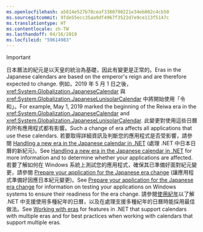 ```yaml
---
ms.openlocfilehash: a5814e527b78ceaf3380790221e34eb802c4cb50
ms.sourcegitcommit: 9fde55ecc35aa9df4967f3522d7e9ce113f5147c
ms.translationtype: HT
ms.contentlocale: zh-TW
ms.lasthandoff: 04/16/2019
ms.locfileid: "59614983"
---
```


> [!IMPORTANT]
>  <span data-ttu-id="1cd2d-101">日本曆法的紀元是以天皇的統治為基礎，因此有變更是正常的。</span><span class="sxs-lookup"><span data-stu-id="1cd2d-101">Eras in the Japanese calendars are based on the emperor's reign and are therefore expected to change.</span></span> <span data-ttu-id="1cd2d-102">例如，2019 年 5 月 1 日之後，<xref:System.Globalization.JapaneseCalendar> 與 <xref:System.Globalization.JapaneseLunisolarCalendar> 中將開始使用「令和」。</span><span class="sxs-lookup"><span data-stu-id="1cd2d-102">For example, May 1, 2019 marked the beginning of the Reiwa era in the <xref:System.Globalization.JapaneseCalendar> and <xref:System.Globalization.JapaneseLunisolarCalendar>.</span></span> <span data-ttu-id="1cd2d-103">此變更對使用這些日曆的所有應用程式都有影響。</span><span class="sxs-lookup"><span data-stu-id="1cd2d-103">Such a change of era affects all applications that use these calendars.</span></span> <span data-ttu-id="1cd2d-104">若要取得詳細資訊及判斷您的應用程式是否受影響，請參閱 [Handling a new era in the Japanese calendar in .NET](https://devblogs.microsoft.com/dotnet/handling-a-new-era-in-the-japanese-calendar-in-net/) (處理 .NET 中日本日曆的新紀元)。</span><span class="sxs-lookup"><span data-stu-id="1cd2d-104">See [Handling a new era in the Japanese calendar in .NET](https://devblogs.microsoft.com/dotnet/handling-a-new-era-in-the-japanese-calendar-in-net/) for more information and to determine whether your applications are affected.</span></span> <span data-ttu-id="1cd2d-105">若要了解如何在 Windows 系統上測試您的應用程式，確保其已準備好面對紀元變更，請參閱 [Prepare your application for the Japanese era change](/windows/uwp/design/globalizing/japanese-era-change) (讓應用程式準備好因應日本紀元變更)。</span><span class="sxs-lookup"><span data-stu-id="1cd2d-105">See [Prepare your application for the Japanese era change](/windows/uwp/design/globalizing/japanese-era-change) for information on testing your applications on Windows systems to ensure their readiness for the era change.</span></span> <span data-ttu-id="1cd2d-106">請參閱[使用紀年](~/docs/standard/datetime/working-with-calendars.md#working-with-eras)以了解 .NET 中支援使用多種紀年的日曆，以及在處理支援多種紀年的日曆時能採用最佳做法。</span><span class="sxs-lookup"><span data-stu-id="1cd2d-106">See [Working with eras](~/docs/standard/datetime/working-with-calendars.md#working-with-eras) for features in .NET that support calendars with multiple eras and for best practices when working with calendars that support multiple eras.</span></span>
